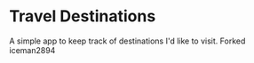 # Travel Destinations

A simple app to keep track of destinations I'd like to visit.
Forked iceman2894
